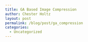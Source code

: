 ```yaml
---
title: GA Based Image Compression
author: Chester Holtz
layout: post
permalink: /blog/post/ga_compression
categories:
  - Uncategorized
---
```

